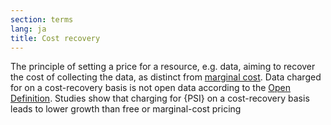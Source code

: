 ```yaml
---
section: terms
lang: ja
title: Cost recovery
---
```


The principle of setting a price for a resource, e.g. data, aiming to recover the cost of collecting the data, as distinct from [marginal cost](/glossary/en/terms/marginal-cost/). Data charged for on a cost-recovery basis is not open data according to the [Open Definition](/glossary/en/terms/open-definition/). Studies show that charging for {PSI} on a cost-recovery basis leads to lower growth than free or marginal-cost pricing